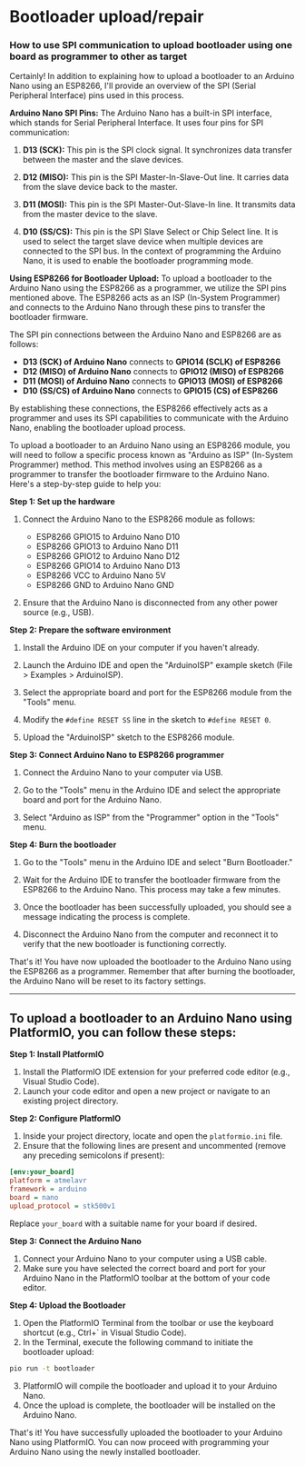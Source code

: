 


# Bootloader upload/repair

### How to use SPI communication to upload bootloader using one board as programmer to other as target

Certainly! In addition to explaining how to upload a bootloader to an Arduino Nano using an ESP8266, I'll provide an overview of the SPI (Serial Peripheral Interface) pins used in this process.

**Arduino Nano SPI Pins:**
The Arduino Nano has a built-in SPI interface, which stands for Serial Peripheral Interface. It uses four pins for SPI communication:

1. **D13 (SCK):** This pin is the SPI clock signal. It synchronizes data transfer between the master and the slave devices.

2. **D12 (MISO):** This pin is the SPI Master-In-Slave-Out line. It carries data from the slave device back to the master.

3. **D11 (MOSI):** This pin is the SPI Master-Out-Slave-In line. It transmits data from the master device to the slave.

4. **D10 (SS/CS):** This pin is the SPI Slave Select or Chip Select line. It is used to select the target slave device when multiple devices are connected to the SPI bus. In the context of programming the Arduino Nano, it is used to enable the bootloader programming mode.

**Using ESP8266 for Bootloader Upload:**
To upload a bootloader to the Arduino Nano using the ESP8266 as a programmer, we utilize the SPI pins mentioned above. The ESP8266 acts as an ISP (In-System Programmer) and connects to the Arduino Nano through these pins to transfer the bootloader firmware.

The SPI pin connections between the Arduino Nano and ESP8266 are as follows:

- **D13 (SCK) of Arduino Nano** connects to **GPIO14 (SCLK) of ESP8266**
- **D12 (MISO) of Arduino Nano** connects to **GPIO12 (MISO) of ESP8266**
- **D11 (MOSI) of Arduino Nano** connects to **GPIO13 (MOSI) of ESP8266**
- **D10 (SS/CS) of Arduino Nano** connects to **GPIO15 (CS) of ESP8266**

By establishing these connections, the ESP8266 effectively acts as a programmer and uses its SPI capabilities to communicate with the Arduino Nano, enabling the bootloader upload process.

To upload a bootloader to an Arduino Nano using an ESP8266 module, you will need to follow a specific process known as "Arduino as ISP" (In-System Programmer) method. This method involves using an ESP8266 as a programmer to transfer the bootloader firmware to the Arduino Nano. Here's a step-by-step guide to help you:

**Step 1: Set up the hardware**
1. Connect the Arduino Nano to the ESP8266 module as follows:
   - ESP8266 GPIO15 to Arduino Nano D10
   - ESP8266 GPIO13 to Arduino Nano D11
   - ESP8266 GPIO12 to Arduino Nano D12
   - ESP8266 GPIO14 to Arduino Nano D13
   - ESP8266 VCC to Arduino Nano 5V
   - ESP8266 GND to Arduino Nano GND

2. Ensure that the Arduino Nano is disconnected from any other power source (e.g., USB).

**Step 2: Prepare the software environment**
1. Install the Arduino IDE on your computer if you haven't already.

2. Launch the Arduino IDE and open the "ArduinoISP" example sketch (File > Examples > ArduinoISP).

3. Select the appropriate board and port for the ESP8266 module from the "Tools" menu.

4. Modify the `#define RESET SS` line in the sketch to `#define RESET 0`.

5. Upload the "ArduinoISP" sketch to the ESP8266 module.

**Step 3: Connect Arduino Nano to ESP8266 programmer**
1. Connect the Arduino Nano to your computer via USB.

2. Go to the "Tools" menu in the Arduino IDE and select the appropriate board and port for the Arduino Nano.

3. Select "Arduino as ISP" from the "Programmer" option in the "Tools" menu.

**Step 4: Burn the bootloader**
1. Go to the "Tools" menu in the Arduino IDE and select "Burn Bootloader."

2. Wait for the Arduino IDE to transfer the bootloader firmware from the ESP8266 to the Arduino Nano. This process may take a few minutes.

3. Once the bootloader has been successfully uploaded, you should see a message indicating the process is complete.

4. Disconnect the Arduino Nano from the computer and reconnect it to verify that the new bootloader is functioning correctly.

That's it! You have now uploaded the bootloader to the Arduino Nano using the ESP8266 as a programmer. Remember that after burning the bootloader, the Arduino Nano will be reset to its factory settings.



---

##  To upload a bootloader to an Arduino Nano using PlatformIO, you can follow these steps:

**Step 1: Install PlatformIO**
1. Install the PlatformIO IDE extension for your preferred code editor (e.g., Visual Studio Code).
2. Launch your code editor and open a new project or navigate to an existing project directory.

**Step 2: Configure PlatformIO**
1. Inside your project directory, locate and open the `platformio.ini` file.
2. Ensure that the following lines are present and uncommented (remove any preceding semicolons if present):
```ini
[env:your_board]
platform = atmelavr
framework = arduino
board = nano
upload_protocol = stk500v1
```
Replace `your_board` with a suitable name for your board if desired.

**Step 3: Connect the Arduino Nano**
1. Connect your Arduino Nano to your computer using a USB cable.
2. Make sure you have selected the correct board and port for your Arduino Nano in the PlatformIO toolbar at the bottom of your code editor.

**Step 4: Upload the Bootloader**
1. Open the PlatformIO Terminal from the toolbar or use the keyboard shortcut (e.g., Ctrl+` in Visual Studio Code).
2. In the Terminal, execute the following command to initiate the bootloader upload:
```bash
pio run -t bootloader
```
3. PlatformIO will compile the bootloader and upload it to your Arduino Nano.
4. Once the upload is complete, the bootloader will be installed on the Arduino Nano.

That's it! You have successfully uploaded the bootloader to your Arduino Nano using PlatformIO. You can now proceed with programming your Arduino Nano using the newly installed bootloader.